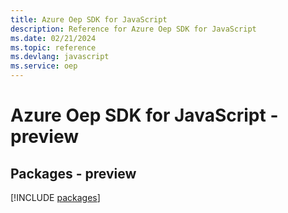 ```yaml
---
title: Azure Oep SDK for JavaScript
description: Reference for Azure Oep SDK for JavaScript
ms.date: 02/21/2024
ms.topic: reference
ms.devlang: javascript
ms.service: oep
---
```

# Azure Oep SDK for JavaScript - preview
## Packages - preview
[!INCLUDE [packages](oep-index.md)]